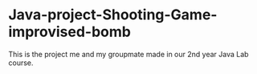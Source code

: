 # Java-project-Shooting-Game-improvised-bomb
This is the project me and my groupmate made in our 2nd year Java Lab course.

